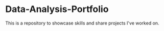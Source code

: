 # Data-Analysis-Portfolio
This is a repository to showcase skills and share projects I've worked on.
